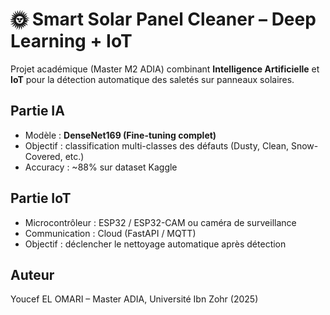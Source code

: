 # 🌞 Smart Solar Panel Cleaner – Deep Learning + IoT

Projet académique (Master M2 ADIA) combinant **Intelligence Artificielle** et **IoT** pour la détection automatique des saletés sur panneaux solaires.

## Partie IA
- Modèle : **DenseNet169 (Fine-tuning complet)**
- Objectif : classification multi-classes des défauts (Dusty, Clean, Snow-Covered, etc.)
- Accuracy : ~88% sur dataset Kaggle

## Partie IoT
- Microcontrôleur : ESP32 / ESP32-CAM ou caméra de surveillance
- Communication : Cloud (FastAPI / MQTT)
- Objectif : déclencher le nettoyage automatique après détection


## Auteur

Youcef EL OMARI – Master ADIA, Université Ibn Zohr (2025)